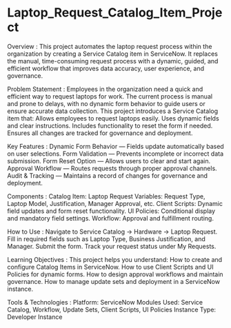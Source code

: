 # Laptop_Request_Catalog_Item_Project
Overview :
This project automates the laptop request process within the organization by creating a Service Catalog item in ServiceNow.
It replaces the manual, time-consuming request process with a dynamic, guided, and efficient workflow that improves data accuracy, user experience, and governance.

Problem Statement :
Employees in the organization need a quick and efficient way to request laptops for work.
The current process is manual and prone to delays, with no dynamic form behavior to guide users or ensure accurate data collection.
This project introduces a Service Catalog item that:
Allows employees to request laptops easily.
Uses dynamic fields and clear instructions.
Includes functionality to reset the form if needed.
Ensures all changes are tracked for governance and deployment.

Key Features :
Dynamic Form Behavior — Fields update automatically based on user selections.
Form Validation — Prevents incomplete or incorrect data submission.
Form Reset Option — Allows users to clear and start again.
Approval Workflow — Routes requests through proper approval channels.
Audit & Tracking — Maintains a record of changes for governance and deployment.

Components :
Catalog Item: Laptop Request
Variables: Request Type, Laptop Model, Justification, Manager Approval, etc.
Client Scripts: Dynamic field updates and form reset functionality.
UI Policies: Conditional display and mandatory field settings.
Workflow: Approval and fulfillment routing.

How to Use :
Navigate to Service Catalog → Hardware → Laptop Request.
Fill in required fields such as Laptop Type, Business Justification, and Manager.
Submit the form.
Track your request status under My Requests.

Learning Objectives :
This project helps you understand:
How to create and configure Catalog Items in ServiceNow.
How to use Client Scripts and UI Policies for dynamic forms.
How to design approval workflows and maintain governance.
How to manage update sets and deployment in a ServiceNow instance.

Tools & Technologies :
Platform: ServiceNow
Modules Used: Service Catalog, Workflow, Update Sets, Client Scripts, UI Policies
Instance Type: Developer Instance
